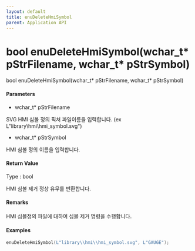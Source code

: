 ```yaml
---
layout: default
title: enuDeleteHmiSymbol
parent: Application API
---
```

# bool enuDeleteHmiSymbol\(wchar\_t\* pStrFilename, wchar\_t\* pStrSymbol\)

bool enuDeleteHmiSymbol\(wchar\_t\* pStrFilename, wchar\_t\* pStrSymbol\)

#### Parameters

* wchar\_t\* pStrFilename

SVG HMI 심볼 정의 픽쳐 파일이름을 입력합니다. \(ex L"library\hmi\hmi\_symbol.svg"\)

* wchar\_t\* pStrSymbol

HMI 심볼 정의 이름을 입력합니다.

#### Return Value

Type : bool

HMI 심볼 제거 정상 유무를 반환합니다.

#### Remarks

HMI 심볼정의 파일에 대하여 심볼 제거 명령을 수행합니다.

#### Examples

```cpp
enuDeleteHmiSymbol(L"library\\hmi\\hmi_symbol.svg", L"GAUGE");
```



